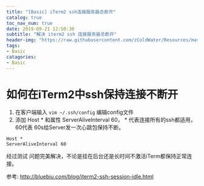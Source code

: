 ```yaml
---
title: "[Basic] iTerm2 ssh连接服务器总断开"
catalog: true
toc_nav_num: true
date: 2019-09-21 12:50:30
subtitle: "解决 iterm2 ssh 连接服务器总断开"
header-img: "https://raw.githubusercontent.com/zColdWater/Resources/master/Images/camper.jpg"
tags:
- Basic
catagories:
- Basic
---
```



# 如何在iTerm2中ssh保持连接不断开

1. 在客户端输入 `vim ~/.ssh/config` 编辑config文件
2. 添加 Host * 和属性 ServerAliveInterval 60， * 代表连接所有的ssh都适用，60代表 60s给Server发一次心跳包保持不断。
```
Host *
ServerAliveInterval 60
```
经过测试 问题完美解决，不论是挂在后台还是长时间不激活iTerm都保持正常连接。


参考: http://bluebiu.com/blog/iterm2-ssh-session-idle.html 
